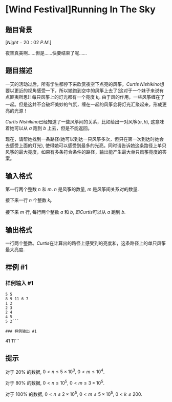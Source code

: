 # [Wind Festival]Running In The Sky

## 题目背景

$[Night - 20:02$ $P.M.]$

夜空真美啊……但是……快要结束了呢……

## 题目描述

一天的活动过后，所有学生都停下来欣赏夜空下点亮的风筝。$Curtis$ $Nishikino$想要以更近的视角感受一下，所以她跑到空中的风筝上去了(这对于一个妹子来说有点匪夷所思)! 每只风筝上的灯光都有一个亮度 $k_i$. 由于风的作用，一些风筝缠在了一起。但是这并不会破坏美妙的气氛，缠在一起的风筝会将灯光汇聚起来，形成更亮的光源！

$Curtis$ $Nishikino$已经知道了一些风筝间的关系，比如给出一对风筝$(a,b)$, 这意味着她可以从 $a$ 跑到 $b$ 上去，但是不能返回。

现在，请帮她找到一条路径(她可以到达一只风筝多次，但只在第一次到达时她会去感受上面的灯光), 使得她可以感受到最多的光亮。同时请告诉她这条路径上单只风筝的最大亮度，如果有多条符合条件的路径，输出能产生最大单只风筝亮度的答案。

## 输入格式

第一行两个整数 $n$ 和 $m$. $n$ 是风筝的数量, $m$ 是风筝间关系对的数量. 

接下来一行 $n$ 个整数 $k_i$.

接下来 $m$ 行, 每行两个整数 $a$ 和 $b$, 即$Curtis$可以从 $a$ 跑到 $b$.

## 输出格式

一行两个整数。$Curtis$在计算出的路径上感受到的亮度和，这条路径上的单只风筝最大亮度.

## 样例 #1

### 样例输入 #1
```
5 5
8 9 11 6 7
1 2
2 3
2 4
4 5
5 2```

### 样例输出 #1

```
41 11```

## 提示

对于 $20\%$ 的数据, $0<n \le 5\times10^3, \ 0 < m \le 10^4$.

对于 $80\%$ 的数据, $0 < n \le 10^5, \ 0 < m \le 3\times10^5$.

对于 $100\%$ 的数据, $0<n\le2\times10^5,\ 0<m\le5\times10^5,\ 0<k\le200$.

